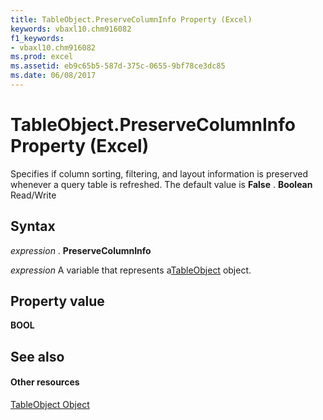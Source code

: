 ```yaml
---
title: TableObject.PreserveColumnInfo Property (Excel)
keywords: vbaxl10.chm916082
f1_keywords:
- vbaxl10.chm916082
ms.prod: excel
ms.assetid: eb9c65b5-587d-375c-0655-9bf78ce3dc85
ms.date: 06/08/2017
---
```



# TableObject.PreserveColumnInfo Property (Excel)

Specifies if column sorting, filtering, and layout information is preserved whenever a query table is refreshed. The default value is **False** . **Boolean** Read/Write


## Syntax

 _expression_ . **PreserveColumnInfo**

 _expression_ A variable that represents a[TableObject](modeltable-object-excel.md) object.


## Property value

 **BOOL**


## See also


#### Other resources



[TableObject Object](modeltable-object-excel.md)

